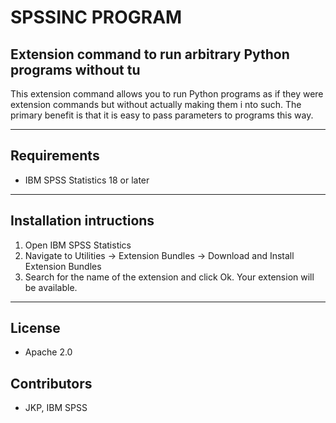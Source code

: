 # SPSSINC PROGRAM
## Extension command to run arbitrary Python programs without tu
 This extension command allows you to run Python programs   as if they were extension commands but without actually making them i  nto such.  The primary benefit is that it is easy to pass parameters   to programs this way.

---
Requirements
----
- IBM SPSS Statistics 18 or later

---
Installation intructions
----
1. Open IBM SPSS Statistics
2. Navigate to Utilities -> Extension Bundles -> Download and Install Extension Bundles
3. Search for the name of the extension and click Ok. Your extension will be available.

---
License
----

- Apache 2.0
                              
Contributors
----

  - JKP, IBM SPSS
